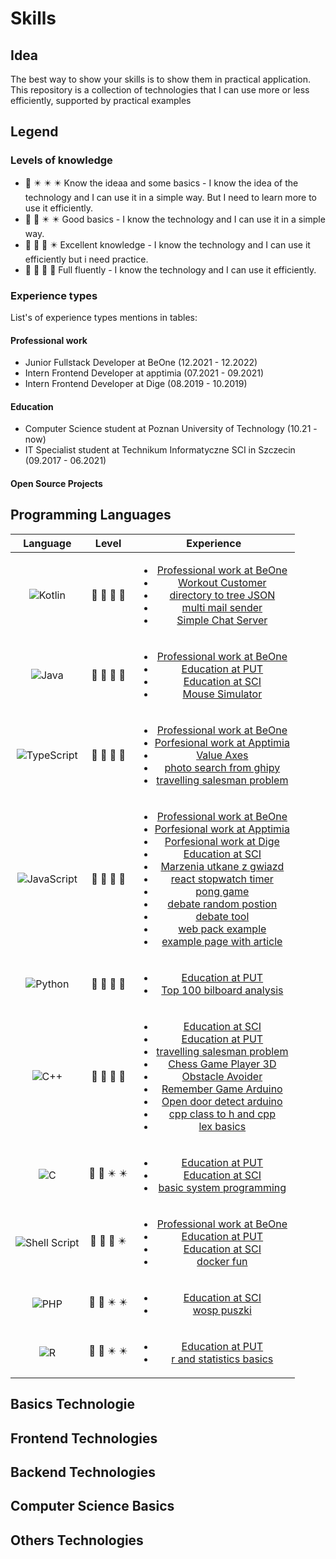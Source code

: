 # Skills
## Idea
The best way to show your skills is to show them in practical application. This repository is a collection of technologies that I can use more or less efficiently, supported by practical examples 
## Legend
### Levels of knowledge
- :star2: :eight_pointed_black_star: :eight_pointed_black_star: :eight_pointed_black_star: Know the ideaa and some basics - I know the idea of the technology and I can use it in a simple way. But I need to learn more to use it efficiently.
- :star2: :star2: :eight_pointed_black_star: :eight_pointed_black_star: Good basics - I know the technology and I can use it in a simple way.
- :star2: :star2: :star2: :eight_pointed_black_star: Excellent knowledge - I know the technology and I can use it efficiently but i need practice.
- :star2: :star2: :star2: :star2: Full fluently - I know the technology and I can use it efficiently.
### Experience types
List's of experience types mentions in tables:
#### Professional work
- Junior Fullstack Developer at BeOne (12.2021 - 12.2022)
- Intern Frontend Developer at apptimia (07.2021 - 09.2021)
- Intern Frontend Developer at Dige (08.2019 - 10.2019)
#### Education 
- Computer Science student at Poznan University of Technology (10.21 - now)
- IT Specialist student at Technikum Informatyczne SCI in Szczecin (09.2017 - 06.2021)
#### Open Source Projects
## Programming Languages
| Language | Level | Experience |
| :---: | :---: | :---: |
| ![Kotlin](https://img.shields.io/badge/kotlin-%237F52FF.svg?style=for-the-badge&logo=kotlin&logoColor=white) | :star2: :star2: :star2: :star2: | <ul><li>[Professional work at BeOne](#professional-work)</li><li>[Workout Customer](https://github.com/mati2251/WorkoutCustomer)</li><li>[directory to tree JSON](https://github.com/mati2251/directory-tree-to-JSON)</li><li>[multi mail sender](https://github.com/mati2251/multi-mail-sender)</li><li>[Simple Chat Server](https://github.com/mati2251/simple-chat-server)</li></ul> |
| ![Java](https://img.shields.io/badge/java-%23ED8B00.svg?style=for-the-badge&logo=openjdk&logoColor=white) | :star2: :star2: :star2: :star2: |  <ul><li>[Professional work at BeOne](#professional-work)</li><li>[Education at PUT](#education)</li><li>[Education at SCI](#education)</li><li>[Mouse Simulator](https://github.com/mati2251/Mouse-Simulator)</li></ul> |
| ![TypeScript](https://img.shields.io/badge/typescript-%23007ACC.svg?style=for-the-badge&logo=typescript&logoColor=white) | :star2: :star2: :star2: :star2: | <ul><li>[Professional work at BeOne](#professional-work)</li><li>[Porfesional work at Apptimia](#professional-work)</li><li>[Value Axes](https://github.com/mati2251/Value-Axes)</li><li>[photo search from ghipy](https://github.com/mati2251/photo-search-from-ghipy)</li><li>[travelling salesman problem](https://github.com/mati2251/travelling-salesman-problem)</li></ul>|
| ![JavaScript](https://img.shields.io/badge/javascript-%23323330.svg?style=for-the-badge&logo=javascript&logoColor=%23F7DF1E) | :star2: :star2: :star2: :star2: | <ul><li>[Professional work at BeOne](#professional-work)</li><li>[Porfesional work at Apptimia](#professional-work)</li><li>[Porfesional work at Dige](#professional-work)</li><li>[Education at SCI](#education)</li><li>[Marzenia utkane z gwiazd](https://github.com/mati2251/Marzenia-Utkane-z-Gwiazd)</li><li>[react stopwatch timer](https://github.com/mati2251/react-stopwatch-timer)</li><li>[pong game](https://github.com/mati2251/pong-game)</li><li>[debate random postion](https://github.com/mati2251/debate-random-position)</li><li>[debate tool](https://github.com/mati2251/debate-tool)</li><li>[web pack example](https://github.com/mati2251/web-pack-example)</li><li>[example page with article](https://github.com/mati2251/example-page-with-article)</li></ul> | 
| ![Python](https://img.shields.io/badge/python-3670A0?style=for-the-badge&logo=python&logoColor=ffdd54) | :star2: :star2: :star2: :star2: | <ul> <li>[Education at PUT](#education) </li><li>[Top 100 bilboard analysis](https://github.com/mati2251/top-100-billboard-analysis)</li></ul> | 
| ![C++](https://img.shields.io/badge/c++-%2300599C.svg?style=for-the-badge&logo=c%2B%2B&logoColor=white) | :star2: :star2: :star2: :star2: | <ul><li>[Education at SCI](#education)</li><li>[Education at PUT](#education)</li><li>[travelling salesman problem](https://github.com/mati2251/travelling-salesman-problem)</li><li>[Chess Game Player 3D](https://github.com/mati2251/ChessGamePlayer3D)</li><li>[Obstacle Avoider](https://github.com/mati2251/obstacle-avoider)</li><li>[Remember Game Arduino](https://github.com/mati2251/Remember-Game-Arduino)</li><li>[Open door detect arduino](https://github.com/mati2251/Open-door-detector-arduino)</li><li>[cpp class to h and cpp](https://github.com/mati2251/cpp-class-to-h-and-cpp)</li><li>[lex basics](https://github.com/mati2251/lex-basics)</li></ul> |
| ![C](https://img.shields.io/badge/c-%2300599C.svg?style=for-the-badge&logo=c&logoColor=white) | :star2: :star2: :eight_pointed_black_star: :eight_pointed_black_star: | <ul> <li>[Education at PUT](#education) </li> <li> [Education at SCI](#education)</li> <li>[basic system programming](https://github.com/mati2251/basic-systems-programming)</li></ul>|
| ![Shell Script](https://img.shields.io/badge/shell_script-%23121011.svg?style=for-the-badge&logo=gnu-bash&logoColor=white) | :star2: :star2: :star2: :eight_pointed_black_star: | <ul><li>[Professional work at BeOne](#professional-work)</li><li>[Education at PUT](#education)</li><li>[Education at SCI](#education)</li><li>[docker fun](https://github.com/mati2251/docker-fun)</li></ul> | 
| ![PHP](https://img.shields.io/badge/php-%23777BB4.svg?style=for-the-badge&logo=php&logoColor=white) | :star2: :star2: :eight_pointed_black_star: :eight_pointed_black_star: | <ul><li>[Education at SCI](#education)</li> <li>[wosp puszki](https://github.com/mati2251/wosp-puszki)</li> </ul> |
| ![R](https://img.shields.io/badge/r-%23276DC3.svg?style=for-the-badge&logo=r&logoColor=white) | :star2: :star2: :eight_pointed_black_star: :eight_pointed_black_star: | <ul><li>[Education at PUT](#education)</li><li>[r and statistics basics](https://github.com/mati2251/r-and-statistics-basics)</li></ul>
## Basics Technologie
## Frontend Technologies
## Backend Technologies
## Computer Science Basics
## Others Technologies